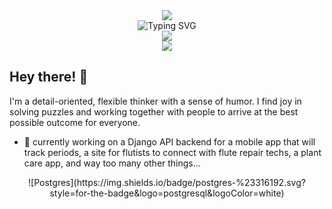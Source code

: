 <div align="center">  
  <img src="https://readme-typing-svg.demolab.com?font=dm+mono&weight=600&size=35&duration=3000&pause=1000&color=6FA3F9&center=true&repeat=false&random=false&width=435&lines=Sarah+Stockton" />
</div>
<div align="center">
  <img src="https://readme-typing-svg.demolab.com?font=dm+mono&size=30&duration=2000&pause=500&color=30BEAE&center=true&random=true&width=435&lines=Full-Stack+Engineer;Educator;Dad+joke+connoisseur" alt="Typing SVG" />
</div>
<div align="center">
<a href="https://github.com/stocktons/github-readme-stats">
  <img src="https://github-readme-stats-oh-rats.vercel.app/api?username=stocktons&rank_icon=github&theme=tokyonight&hide=stars&show_icons=true&custom_title=GitHub%20Stats" />
</a>
</div>
<div align="center">
  <img src="https://github-readme-stats-oh-rats.vercel.app/api/top-langs/?username=stocktons&layout=compact&theme=tokyonight&card_width=467&hide=DIGITAL%20Command%20Language&exclude_repo=test_sis,test_nums" />
</div>

## Hey there! 👋
I'm a detail-oriented, flexible thinker with a sense of humor. I find joy in solving puzzles and working together with people to arrive at the best possible outcome for everyone.

- 🤖 currently working on a Django API backend for a mobile app that will track periods, a site for flutists to connect with flute repair techs, a plant care app, and way too many other things...

<div align="center"> 
  ![Postgres](https://img.shields.io/badge/postgres-%23316192.svg?style=for-the-badge&logo=postgresql&logoColor=white)
</div>
